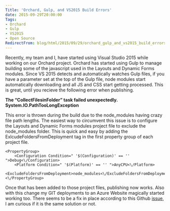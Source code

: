 ```yaml
---
Title: 'Orchard, Gulp, and VS2015 Build Errors'
date: 2015-09-29T20:00:00
Tags:
- Orchard
- Gulp
- VS2015
- Open Source
RedirectFrom: blog/html/2015/09/29/orchard_gulp_and_vs2015_build_errors
---
```


Recently, my team and I, have started using Visual Studio 2015 while working on our Orchard project. Orchard has started using Gulp to manage building some of the javascript used in the Layouts and Dynamic Forms modules. Since VS 2015 detects and automatically watches Gulp files, if you have a parameter set at the top of the Gulp file, node modules start automatically downloading and all JS
and CSS start getting processed. This is great, until you recieve the following error when publishing.

**The “CollectFilesinFolder” task failed unexpectedly. System.IO.PathTooLongException**

This error is thrown during the build due to the node\_modules having crazy file path lengths. The easiest way to circumvent this issue is to configure the Layouts and Dynamic Forms modules project file to exclude the node\_modules folder.  This is quick and easy by adding the ExlcudeFoldersFromDeployment tag in the first property group of each project file.

```
<PropertyGroup>
    <Configuration Condition=" '$(Configuration)' == '' ">Debug<\/Configuration>
    <Platform Condition=" '$(Platform)' == '' ">AnyCPU<\/Platform>
    <ExcludeFoldersFromDeployment>node_modules<\/ExcludeFoldersFromDeployment>
<\/PropertyGroup>
```

Once that has been added to those project files, publishing now works. Also with this change my GIT deployments to an Azure Website magically started working too. There seems to be a fix in place according to this Github [issue](https://github.com/OrchardCMS/Orchard/issues/5649), I am curious if it is the same solution or not.
